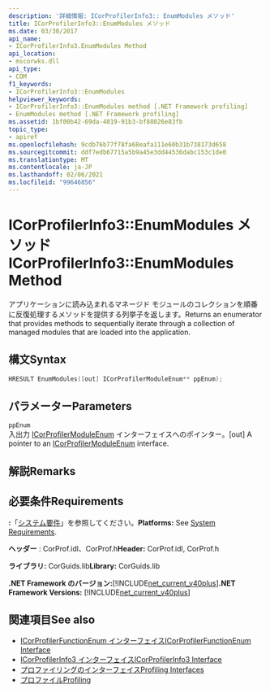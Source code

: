 ```yaml
---
description: '詳細情報: ICorProfilerInfo3:: EnumModules メソッド'
title: ICorProfilerInfo3::EnumModules メソッド
ms.date: 03/30/2017
api_name:
- ICorProfilerInfo3.EnumModules Method
api_location:
- mscorwks.dll
api_type:
- COM
f1_keywords:
- ICorProfilerInfo3::EnumModules
helpviewer_keywords:
- ICorProfilerInfo3::EnumModules method [.NET Framework profiling]
- EnumModules method [.NET Framework profiling]
ms.assetid: 1bf00b42-69da-4019-91b3-bf88026e83fb
topic_type:
- apiref
ms.openlocfilehash: 9cdb76b77f78fa68eafa111e60b31b738173d658
ms.sourcegitcommit: ddf7edb67715a5b9a45e3dd44536dabc153c1de0
ms.translationtype: MT
ms.contentlocale: ja-JP
ms.lasthandoff: 02/06/2021
ms.locfileid: "99646856"
---
```

# <a name="icorprofilerinfo3enummodules-method"></a><span data-ttu-id="1e5a9-103">ICorProfilerInfo3::EnumModules メソッド</span><span class="sxs-lookup"><span data-stu-id="1e5a9-103">ICorProfilerInfo3::EnumModules Method</span></span>

<span data-ttu-id="1e5a9-104">アプリケーションに読み込まれるマネージド モジュールのコレクションを順番に反復処理するメソッドを提供する列挙子を返します。</span><span class="sxs-lookup"><span data-stu-id="1e5a9-104">Returns an enumerator that provides methods to sequentially iterate through a collection of managed modules that are loaded into the application.</span></span>  
  
## <a name="syntax"></a><span data-ttu-id="1e5a9-105">構文</span><span class="sxs-lookup"><span data-stu-id="1e5a9-105">Syntax</span></span>  
  
```cpp  
HRESULT EnumModules([out] ICorProfilerModuleEnum** ppEnum);  
```  
  
## <a name="parameters"></a><span data-ttu-id="1e5a9-106">パラメーター</span><span class="sxs-lookup"><span data-stu-id="1e5a9-106">Parameters</span></span>  

 `ppEnum`  
 <span data-ttu-id="1e5a9-107">入出力 [ICorProfilerModuleEnum](icorprofilermoduleenum-interface.md) インターフェイスへのポインター。</span><span class="sxs-lookup"><span data-stu-id="1e5a9-107">[out] A pointer to an [ICorProfilerModuleEnum](icorprofilermoduleenum-interface.md) interface.</span></span>  
  
## <a name="remarks"></a><span data-ttu-id="1e5a9-108">解説</span><span class="sxs-lookup"><span data-stu-id="1e5a9-108">Remarks</span></span>  
  
## <a name="requirements"></a><span data-ttu-id="1e5a9-109">必要条件</span><span class="sxs-lookup"><span data-stu-id="1e5a9-109">Requirements</span></span>  

 <span data-ttu-id="1e5a9-110">**:**「[システム要件](../../get-started/system-requirements.md)」を参照してください。</span><span class="sxs-lookup"><span data-stu-id="1e5a9-110">**Platforms:** See [System Requirements](../../get-started/system-requirements.md).</span></span>  
  
 <span data-ttu-id="1e5a9-111">**ヘッダー** : CorProf.idl、CorProf.h</span><span class="sxs-lookup"><span data-stu-id="1e5a9-111">**Header:** CorProf.idl, CorProf.h</span></span>  
  
 <span data-ttu-id="1e5a9-112">**ライブラリ:** CorGuids.lib</span><span class="sxs-lookup"><span data-stu-id="1e5a9-112">**Library:** CorGuids.lib</span></span>  
  
 <span data-ttu-id="1e5a9-113">**.NET Framework のバージョン:**[!INCLUDE[net_current_v40plus](../../../../includes/net-current-v40plus-md.md)]</span><span class="sxs-lookup"><span data-stu-id="1e5a9-113">**.NET Framework Versions:** [!INCLUDE[net_current_v40plus](../../../../includes/net-current-v40plus-md.md)]</span></span>  
  
## <a name="see-also"></a><span data-ttu-id="1e5a9-114">関連項目</span><span class="sxs-lookup"><span data-stu-id="1e5a9-114">See also</span></span>

- [<span data-ttu-id="1e5a9-115">ICorProfilerFunctionEnum インターフェイス</span><span class="sxs-lookup"><span data-stu-id="1e5a9-115">ICorProfilerFunctionEnum Interface</span></span>](icorprofilerfunctionenum-interface.md)
- [<span data-ttu-id="1e5a9-116">ICorProfilerInfo3 インターフェイス</span><span class="sxs-lookup"><span data-stu-id="1e5a9-116">ICorProfilerInfo3 Interface</span></span>](icorprofilerinfo3-interface.md)
- [<span data-ttu-id="1e5a9-117">プロファイリングのインターフェイス</span><span class="sxs-lookup"><span data-stu-id="1e5a9-117">Profiling Interfaces</span></span>](profiling-interfaces.md)
- [<span data-ttu-id="1e5a9-118">プロファイル</span><span class="sxs-lookup"><span data-stu-id="1e5a9-118">Profiling</span></span>](index.md)
